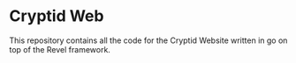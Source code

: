 # Cryptid Web

This repository contains all the code for the Cryptid Website written in go on top of the Revel framework.